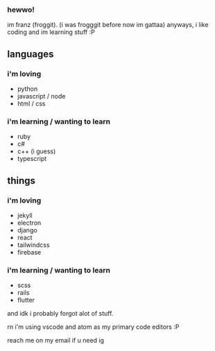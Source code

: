 ### hewwo!
im franz (froggit). (i was frogggit before now im gattaa) anyways,
i like coding and im learning stuff :P

## languages 
### i'm loving
- python
- javascript / node
- html / css

### i'm learning / wanting to learn
- ruby
- c#
- c++ (i guess)
- typescript

## things
### i'm loving
- jekyll
- electron
- django
- react
- tailwindcss
- firebase

### i'm learning / wanting to learn
- scss
- rails
- flutter

and idk i probably forgot alot of stuff.


rn i'm using vscode and atom as my primary code editors :P

reach me on my email if u need ig


<!--
**frogggit/frogggit** is a ✨ _special_ ✨ repository because its `README.md` (this file) appears on your GitHub profile.

Here are some ideas to get you started:

- 🔭 I’m currently working on ...
- 🌱 I’m currently learning ...
- 👯 I’m looking to collaborate on ...
- 🤔 I’m looking for help with ...
- 💬 Ask me about ...
- 📫 How to reach me: ...
- 😄 Pronouns: ...
- ⚡ Fun fact: ...
-->
